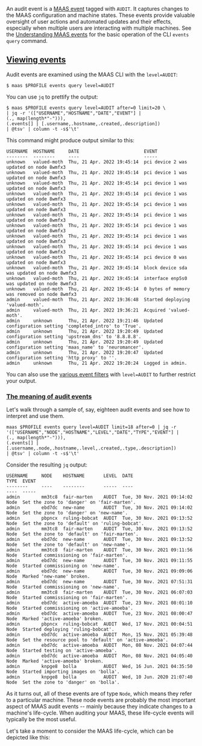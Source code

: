 <!-- "Understanding MAAS audit events" -->

An audit event is a [MAAS event](/t/understanding-maas-events/6373) tagged with `AUDIT`. It captures changes to the MAAS configuration and machine states. These events provide valuable oversight of user actions and automated updates and their effects, especially when multiple users are interacting with multiple machines.  See the [Understanding MAAS events](/t/understanding-maas-events/6373) for the basic operation of the CLI `events query` command.

<a href="#heading--Viewing-events"><h2 id="heading--Viewing-events">Viewing events</h2></a>

Audit events are examined using the MAAS CLI with the `level=AUDIT`:

```nohighlight
$ maas $PROFILE events query level=AUDIT
```

You can use `jq` to prettify the output:

```nohighlight
$ maas $PROFILE events query level=AUDIT after=0 limit=20 \
| jq -r '(["USERNAME","HOSTNAME","DATE","EVENT"] | 
(., map(length*"-"))),
(.events[] | [.username,.hostname,.created,.description]) 
| @tsv' | column -t -s$'\t'
```

This command might produce output similar to this:

```nohighlight
USERNAME  HOSTNAME     DATE                        EVENT
--------  --------     ----                        -----
unknown   valued-moth  Thu, 21 Apr. 2022 19:45:14  pci device 2 was updated on node 8wmfx3
unknown   valued-moth  Thu, 21 Apr. 2022 19:45:14  pci device 1 was updated on node 8wmfx3
unknown   valued-moth  Thu, 21 Apr. 2022 19:45:14  pci device 1 was updated on node 8wmfx3
unknown   valued-moth  Thu, 21 Apr. 2022 19:45:14  pci device 1 was updated on node 8wmfx3
unknown   valued-moth  Thu, 21 Apr. 2022 19:45:14  pci device 1 was updated on node 8wmfx3
unknown   valued-moth  Thu, 21 Apr. 2022 19:45:14  pci device 1 was updated on node 8wmfx3
unknown   valued-moth  Thu, 21 Apr. 2022 19:45:14  pci device 1 was updated on node 8wmfx3
unknown   valued-moth  Thu, 21 Apr. 2022 19:45:14  pci device 1 was updated on node 8wmfx3
unknown   valued-moth  Thu, 21 Apr. 2022 19:45:14  pci device 1 was updated on node 8wmfx3
unknown   valued-moth  Thu, 21 Apr. 2022 19:45:14  pci device 0 was updated on node 8wmfx3
unknown   valued-moth  Thu, 21 Apr. 2022 19:45:14  block device sda was updated on node 8wmfx3
unknown   valued-moth  Thu, 21 Apr. 2022 19:45:14  interface enp5s0 was updated on node 8wmfx3
unknown   valued-moth  Thu, 21 Apr. 2022 19:45:14  0 bytes of memory was removed on node 8wmfx3
admin     valued-moth  Thu, 21 Apr. 2022 19:36:48  Started deploying 'valued-moth'.
admin     valued-moth  Thu, 21 Apr. 2022 19:36:21  Acquired 'valued-moth'.
admin     unknown      Thu, 21 Apr. 2022 19:21:46  Updated configuration setting 'completed_intro' to 'True'.
admin     unknown      Thu, 21 Apr. 2022 19:20:49  Updated configuration setting 'upstream_dns' to '8.8.8.8'.
admin     unknown      Thu, 21 Apr. 2022 19:20:49  Updated configuration setting 'maas_name' to 'neuromancer'.
admin     unknown      Thu, 21 Apr. 2022 19:20:47  Updated configuration setting 'http_proxy' to ''.
admin     unknown      Thu, 21 Apr. 2022 19:20:24  Logged in admin.
```

You can also use the [various event filters](/t/understanding-maas-events/6373#heading--filter-parameters) with `level=AUDIT` to further restrict your output.

<a href="#heading--The-meaning-of-audit-events"><h3 id="heading--The-meaning-of-audit-events">The meaning of audit events</h3></a>

Let's walk through a sample of, say, eighteen audit events and see how to interpret and use them.  

```nohighlight
maas $PROFILE events query level=AUDIT limit=18 after=0 | jq -r '(["USERNAME","NODE","HOSTNAME","LEVEL","DATE","TYPE","EVENT"] | 
(., map(length*"-"))),
(.events[] | [.username,.node,.hostname,.level,.created,.type,.description]) 
| @tsv' | column -t -s$'\t'
```

Consider the resulting `jq` output:

```nohighlight
USERNAME     NODE    HOSTNAME       LEVEL  DATE                        TYPE  EVENT
--------     ----    --------       -----  ----                        ----  -----
admin        mm3tc8  fair-marten    AUDIT  Tue, 30 Nov. 2021 09:14:02  Node  Set the zone to 'danger' on 'fair-marten'.
admin        ebd7dc  new-name       AUDIT  Tue, 30 Nov. 2021 09:14:02  Node  Set the zone to 'danger' on 'new-name'.
admin        pbpncx  ruling-bobcat  AUDIT  Tue, 30 Nov. 2021 09:13:52  Node  Set the zone to 'default' on 'ruling-bobcat'.
admin        mm3tc8  fair-marten    AUDIT  Tue, 30 Nov. 2021 09:13:52  Node  Set the zone to 'default' on 'fair-marten'.
admin        ebd7dc  new-name       AUDIT  Tue, 30 Nov. 2021 09:13:52  Node  Set the zone to 'default' on 'new-name'.
admin        mm3tc8  fair-marten    AUDIT  Tue, 30 Nov. 2021 09:11:56  Node  Started commissioning on 'fair-marten'.
admin        ebd7dc  new-name       AUDIT  Tue, 30 Nov. 2021 09:11:55  Node  Started commissioning on 'new-name'.
admin        ebd7dc  new-name       AUDIT  Tue, 30 Nov. 2021 09:09:06  Node  Marked 'new-name' broken.
admin        ebd7dc  new-name       AUDIT  Tue, 30 Nov. 2021 07:51:31  Node  Started commissioning on 'new-name'.
admin        mm3tc8  fair-marten    AUDIT  Tue, 30 Nov. 2021 06:07:03  Node  Started commissioning on 'fair-marten'.
admin        ebd7dc  active-amoeba  AUDIT  Tue, 23 Nov. 2021 08:01:10  Node  Started commissioning on 'active-amoeba'.
admin        ebd7dc  active-amoeba  AUDIT  Tue, 23 Nov. 2021 08:00:47  Node  Marked 'active-amoeba' broken.
admin        pbpncx  ruling-bobcat  AUDIT  Wed, 17 Nov. 2021 00:04:51  Node  Started deploying 'ruling-bobcat'.
admin        ebd7dc  active-amoeba  AUDIT  Mon, 15 Nov. 2021 05:39:48  Node  Set the resource pool to 'default' on 'active-amoeba'.
admin        ebd7dc  active-amoeba  AUDIT  Mon, 08 Nov. 2021 04:07:44  Node  Started testing on 'active-amoeba'.
admin        ebd7dc  active-amoeba  AUDIT  Mon, 08 Nov. 2021 04:05:40  Node  Marked 'active-amoeba' broken.
admin        knpge8  bolla          AUDIT  Wed, 16 Jun. 2021 04:35:50  Node  Started importing images on 'bolla'.
admin        knpge8  bolla          AUDIT  Wed, 10 Jun. 2020 21:07:40  Node  Set the zone to 'danger' on 'bolla'.
```

As it turns out, all of these events are of type `Node`, which means they refer to a particular machine.  These node events are probably the most important aspect of MAAS audit events -- mainly because they indicate changes to a machine's life-cycle.  When auditing your MAAS, these life-cycle events will typically be the most useful.

Let's take a moment to consider the MAAS life-cycle, which can be depicted like this: